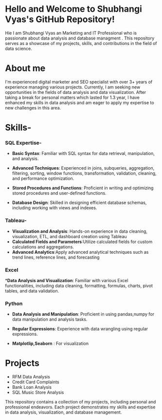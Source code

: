 # Hello and Welcome to Shubhangi Vyas's GitHub Repository!
Hie I am Shubhangi Vyas an Marketing and IT Professional who is passionate about data analysis and database managment . This repository serves as a showcase of my projects, skills, and contributions in the field of data science.

# About me

I'm experienced digital marketer and SEO specialist with over 3+ years of experience managing various projects. Currently, I am seeking new opportunities in the fields of data analysis and data visualization. After taking a break for personal matters which lasted for 1.3 year, I have enhanced my skills in data analysis and am eager to apply my expertise to new challenges in this area.


# Skills-


### SQL Expertise-
* **Basic Syntax**: Familiar with SQL syntax for data retrieval, manipulation, and analysis.

* **Advanced Techniques**: Experienced in joins, subqueries, aggregation, filtering, sorting, window functions, transformation, validation, cleaning, and performance optimization.

* **Stored Procedures and Functions**: Proficient in writing and optimizing stored procedures and user-defined functions.

* **Database Design**: Skilled in designing efficient database schemas, including working with views and indexes.




### Tableau- 
* **Visualization and Analysis**: Hands-on experience in data cleaning, visualization, ETL, and dashboard creation using Tableau
* **Calculated Fields and Parameters**:Utilize calculated fields for custom calculations and aggregations.
* **Advanced Analytics**:Apply advanced analytical techniques such as trend lines, reference lines, and forecasting



### Excel
 ***Data Analysis and Visualization**: Familiar with various Excel functionalities, including data cleaning, formatting, formulas, charts, pivot tables, and data validation.


### Python
* **Data Analysis and Manipulation**: Proficient in using pandas,numpy for data manipulation and analysis tasks.
  
* **Regular Expressions**: Experience with data wrangling using regular expressions.
  
* **Matplotlip,Seaborn** : For visualization



# Projects
* RFM Data Analysis
* Credit Card Complaints
* Bank Loan Analysis
* SQL Music Store Analysis



This repository contains a collection of my projects, including personal and professional endeavors. Each project demonstrates my skills and expertise in data analysis, visualization, and database management.


